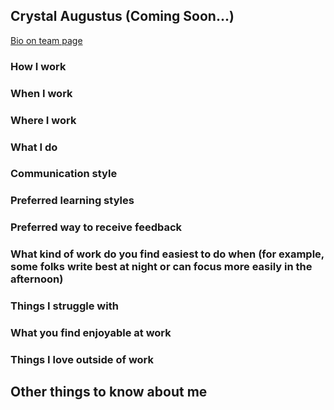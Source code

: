 ## Crystal Augustus (Coming Soon...)

[Bio on team page](../../../../../../../content/team/index.md#crystal-augustus)

### How I work

### When I work

### Where I work

### What I do

### Communication style

### Preferred learning styles

### Preferred way to receive feedback

### What kind of work do you find easiest to do when (for example, some folks write best at night or can focus more easily in the afternoon)

### Things I struggle with

### What you find enjoyable at work

### Things I love outside of work

## Other things to know about me
